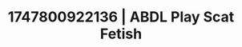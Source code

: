 ---
categories:
- Midnight fantasy
- Erotic dream roleplay
- Enema fetish
- Hands-on body
- Erotic hair pulling
image: /assets/images/1747800922136.webp
layout: post
seo:
  description: Featured content with exclusive Scat Fetish, ABDL Play. HD images available.
  keywords: Scat Fetish, ABDL Play
  og_image: /assets/images/1747800922136.webp
  schema_type: VisualArtwork
tags:
- ABDL Play
- Scat Fetish
- '#1747800922136'
title: 1747800922136 | ABDL Play Scat Fetish
---